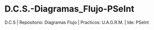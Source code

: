 # D.C.S.-Diagramas_Flujo-PSeInt
D.C.S | Repositorio: Diagramas Flujo | Practicos: U.A.G.R.M. | Ide: PSeInt
